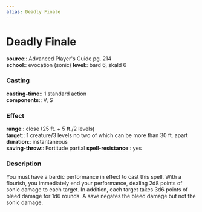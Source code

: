 ```yaml
---
alias: Deadly Finale
---
```


# Deadly Finale 

**source**:: Advanced Player's Guide pg. 214  
**school**:: evocation (sonic)
**level**:: bard 6, skald 6

### Casting 

**casting-time**:: 1 standard action  
**components**:: V, S

### Effect 

**range**:: close (25 ft. + 5 ft./2 levels)  
**target**:: 1 creature/3 levels no two of which can be more than 30 ft. apart  
**duration**:: instantaneous  
**saving-throw**:: Fortitude partial
**spell-resistance**:: yes

### Description 

You must have a bardic performance in effect to cast this spell. With a flourish, you immediately end your performance, dealing 2d8 points of sonic damage to each target. In addition, each target takes 3d6 points of bleed damage for 1d6 rounds. A save negates the bleed damage but not the sonic damage.
